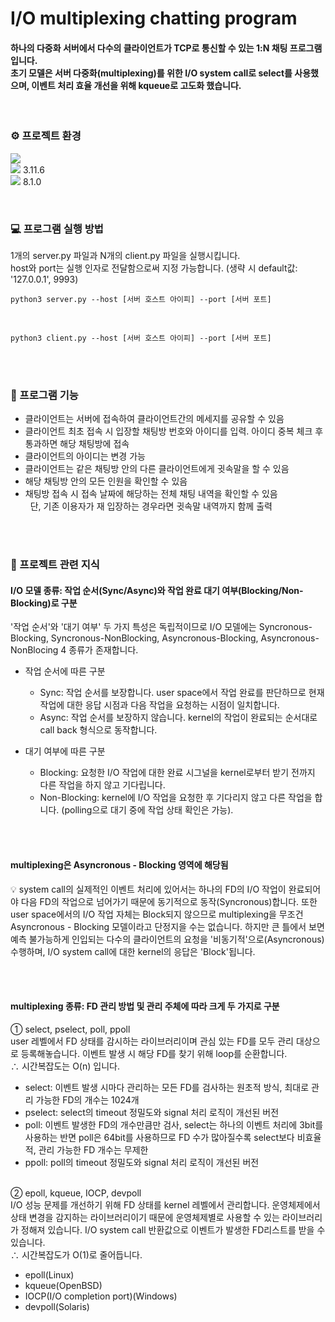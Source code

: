 # I/O multiplexing chatting program

#### 하나의 다중화 서버에서 다수의 클라이언트가 TCP로 통신할 수 있는 1:N 채팅 프로그램입니다. </br>초기 모델은 서버 다중화(multiplexing)를 위한 I/O system call로 select를 사용했으며, 이벤트 처리 효율 개선을 위해 kqueue로 고도화 했습니다.</br>
</br>

### ⚙️ 프로젝트 환경</br>

<img src="https://img.shields.io/badge/macOS-000000?style=flat&logo=macOS&logoColor=white"> </br>
<img src="https://img.shields.io/badge/Python-3776AB?style=flat&logo=Python&logoColor=white"> 3.11.6</br>
<img src="https://img.shields.io/badge/MySQL-4479A1?style=flat&logo=MySQL&logoColor=white"> 8.1.0</br>


</br>

### 💻 프로그램 실행 방법
1개의 server.py 파일과 N개의 client.py 파일을 실행시킵니다.</br> host와 port는 실행 인자로 전달함으로써 지정 가능합니다. (생략 시 default값: '127.0.0.1', 9993) 


    python3 server.py --host [서버 호스트 아이피] --port [서버 포트]
</br>

    python3 client.py --host [서버 호스트 아이피] --port [서버 포트]

</br></br>

### 📌 프로그램 기능</br>
* 클라이언트는 서버에 접속하여 클라이언트간의 메세지를 공유할 수 있음
* 클라이언트 최초 접속 시 입장할 채팅방 번호와 아이디를 입력. 아이디 중복 체크 후 통과하면 해당 채팅방에 접속
* 클라이언트의 아이디는 변경 가능
* 클라이언트는 같은 채팅방 안의 다른 클라이언트에게 귓속말을 할 수 있음
* 해당 채팅방 안의 모든 인원을 확인할 수 있음
* 채팅방 접속 시 접속 날짜에 해당하는 전체 채팅 내역을 확인할 수 있음</br>
&nbsp;&nbsp;단, 기존 이용자가 재 입장하는 경우라면 귓속말 내역까지 함께 출력

</br></br>

### 📝 프로젝트 관련 지식

#### I/O 모델 종류: 작업 순서(Sync/Async)와 작업 완료 대기 여부(Blocking/Non-Blocking)로 구분 </br>

'작업 순서'와 '대기 여부' 두 가지 특성은 독립적이므로 I/O 모델에는 Syncronous-Blocking, Syncronous-NonBlocking, Asyncronous-Blocking, Asyncronous-NonBlocing 4 종류가 존재합니다. </br>

* 작업 순서에 따른 구분
    * Sync: 작업 순서를 보장합니다. user space에서 작업 완료를 판단하므로 현재 작업에 대한 응답 시점과 다음 작업을 요청하는 시점이 일치합니다. 
    * Async: 작업 순서를 보장하지 않습니다. kernel의 작업이 완료되는 순서대로 call back 형식으로 동작합니다.

* 대기 여부에 따른 구분
    * Blocking: 요청한 I/O 작업에 대한 완료 시그널을 kernel로부터 받기 전까지 다른 작업을 하지 않고 기다립니다.
    * Non-Blocking: kernel에 I/O 작업을 요청한 후 기다리지 않고 다른 작업을 합니다. (polling으로 대기 중에 작업 상태 확인은 가능).
    
    </br></br>

#### multiplexing은 Asyncronous - Blocking 영역에 해당됨</br>

💡 system call의 실제적인 이벤트 처리에 있어서는 하나의 FD의 I/O 작업이 완료되어야 다음 FD의 작업으로 넘어가기 때문에 동기적으로 동작(Syncronous)합니다. 또한 user space에서의 I/O 작업 자체는 Block되지 않으므로 multiplexing을 무조건 Asyncronous - Blocking 모델이라고 단정지을 수는 없습니다. 하지만 큰 틀에서 보면 예측 불가능하게 인입되는 다수의 클라이언트의 요청을 '비동기적'으로(Asyncronous) 수행하며, I/O system call에 대한 kernel의 응답은 'Block'됩니다.

</br></br>

#### multiplexing 종류: FD 관리 방법 및 관리 주체에 따라 크게 두 가지로 구분 </br>

① select, pselect, poll, ppoll</br>
user 레벨에서 FD 상태를 감시하는 라이브러리이며 관심 있는 FD를 모두 관리 대상으로 등록해놓습니다. 이벤트 발생 시 해당 FD를 찾기 위해 loop를 순환합니다.</br> 
    ∴ 시간복잡도는 O(n) 입니다. </br> 

- select: 이벤트 발생 시마다 관리하는 모든 FD를 검사하는 원초적 방식, 최대로 관리 가능한 FD의 개수는 1024개
- pselect: select의 timeout 정밀도와 signal 처리 로직이 개선된 버전
- poll: 이벤트 발생한 FD의 개수만큼만 검사, select는 하나의 이벤트 처리에 3bit를 사용하는 반면 poll은 64bit를 사용하므로 FD 수가 많아질수록 select보다 비효율적, 관리 가능한 FD 개수는 무제한
- ppoll: poll의 timeout 정밀도와 signal 처리 로직이 개선된 버전 </br>  </br> 


② epoll, kqueue, IOCP, devpoll </br>
I/O 성능 문제를 개선하기 위해 FD 상태를 kernel 레벨에서 관리합니다. 운영체제에서 상태 변경을 감지하는 라이브러리이기 때문에 운영체제별로 사용할 수 있는 라이브러리가 정해져 있습니다. I/O system call 반환값으로 이벤트가 발생한 FD리스트를 받을 수 있습니다. </br> 
    ∴ 시간복잡도가 O(1)로 줄어듭니다. </br> 

- epoll(Linux)
- kqueue(OpenBSD)
- IOCP(I/O completion port)(Windows)
- devpoll(Solaris)
